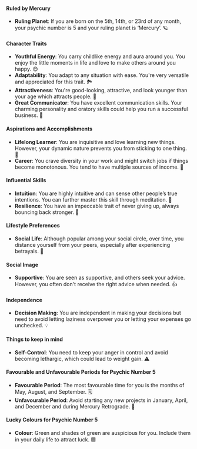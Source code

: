 #### Ruled by Mercury
- **Ruling Planet**: If you are born on the 5th, 14th, or 23rd of any month, your psychic number is 5 and your ruling planet is ‘Mercury’. 🪐

#### Character Traits
- **Youthful Energy**: You carry childlike energy and aura around you. You enjoy the little moments in life and love to make others around you happy. 😊
- **Adaptability**: You adapt to any situation with ease. You're very versatile and appreciated for this trait. 🏞️
- **Attractiveness**: You're good-looking, attractive, and look younger than your age which attracts people. 💃
- **Great Communicator**: You have excellent communication skills. Your charming personality and oratory skills could help you run a successful business. 📢

#### Aspirations and Accomplishments
- **Lifelong Learner**: You are inquisitive and love learning new things. However, your dynamic nature prevents you from sticking to one thing. 🧠
- **Career**: You crave diversity in your work and might switch jobs if things become monotonous. You tend to have multiple sources of income. 💼

#### Influential Skills
- **Intuition**: You are highly intuitive and can sense other people’s true intentions. You can further master this skill through meditation. 🔮
- **Resilience**: You have an impeccable trait of never giving up, always bouncing back stronger. 💪

#### Lifestyle Preferences
- **Social Life**: Although popular among your social circle, over time, you distance yourself from your peers, especially after experiencing betrayals. 👥

#### Social Image
- **Supportive**: You are seen as supportive, and others seek your advice. However, you often don't receive the right advice when needed. 👍

#### Independence
- **Decision Making**: You are independent in making your decisions but need to avoid letting laziness overpower you or letting your expenses go unchecked. 💡

#### Things to keep in mind
- **Self-Control**: You need to keep your anger in control and avoid becoming lethargic, which could lead to weight gain. ⚠️

#### Favourable and Unfavourable Periods for Psychic Number 5
- **Favourable Period**: The most favourable time for you is the months of May, August, and September. 🗓️
- **Unfavourable Period**: Avoid starting any new projects in January, April, and December and during Mercury Retrograde. 🚫

#### Lucky Colours for Psychic Number 5
- **Colour**: Green and shades of green are auspicious for you. Include them in your daily life to attract luck. 🟩
